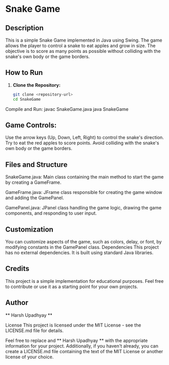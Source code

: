 # Snake Game
## Description
This is a simple Snake Game implemented in Java using Swing. The game allows the player to control a snake to eat apples and grow in size. The objective is to score as many points as possible without colliding with the snake's own body or the game borders.

## How to Run
1. **Clone the Repository:**
   ```bash
   git clone <repository-url>
   cd SnakeGame
   
Compile and Run:
javac SnakeGame.java
java SnakeGame

## Game Controls:

Use the arrow keys (Up, Down, Left, Right) to control the snake's direction.
Try to eat the red apples to score points.
Avoid colliding with the snake's own body or the game borders.

## Files and Structure
SnakeGame.java: Main class containing the main method to start the game by creating a GameFrame.

GameFrame.java: JFrame class responsible for creating the game window and adding the GamePanel.

GamePanel.java: JPanel class handling the game logic, drawing the game components, and responding to user input.

## Customization
You can customize aspects of the game, such as colors, delay, or font, by modifying constants in the GamePanel class.
Dependencies
This project has no external dependencies. It is built using standard Java libraries.

## Credits
This project is a simple implementation for educational purposes.
Feel free to contribute or use it as a starting point for your own projects.

## Author
** Harsh Upadhyay **

License
This project is licensed under the MIT License - see the LICENSE.md file for details.

Feel free to replace <repository-url> and ** Harsh Upadhyay ** with the appropriate information for your project. Additionally, if you haven't already, you can create a LICENSE.md file containing the text of the MIT License or another license of your choice.

